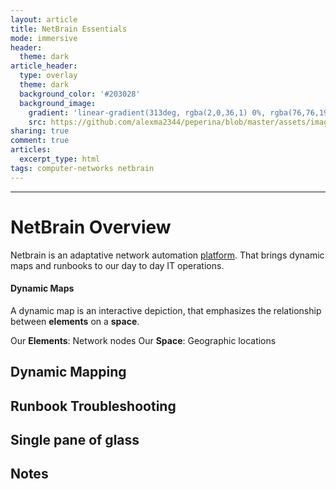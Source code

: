 ```yaml
---
layout: article
title: NetBrain Essentials
mode: immersive
header:
  theme: dark
article_header:
  type: overlay
  theme: dark
  background_color: '#203028'
  background_image:
    gradient: 'linear-gradient(313deg, rgba(2,0,36,1) 0%, rgba(76,76,194,1) 47%, rgba(0,212,255,1) 100%)'
    src: https://github.com/alexma2344/peperina/blob/master/assets/images/radiohead.jpg?raw=true"
sharing: true
comment: true
articles:
  excerpt_type: html
tags: computer-networks netbrain
---
```


<!--more-->

---

# NetBrain Overview

Netbrain is an adaptative network automation [platform](https://en.wikipedia.org/wiki/Computing_platform). That brings dynamic maps and runbooks to our day to day IT operations.

#### Dynamic Maps

A dynamic map is an interactive depiction, that emphasizes the relationship between **elements** on a **space**.

Our **Elements**: Network nodes
Our **Space**: Geographic locations

## Dynamic Mapping

## Runbook Troubleshooting

## Single pane of glass

## Notes